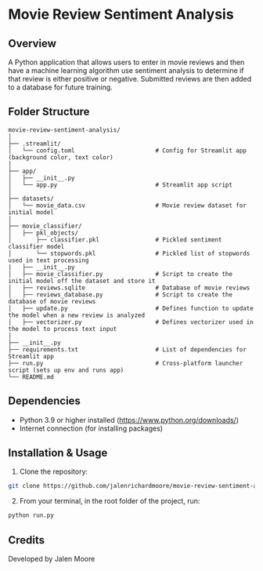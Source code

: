 # **Movie Review Sentiment Analysis**

## **Overview**
A Python application that allows users to enter in movie reviews and then have a machine learning algorithm use sentiment analysis to determine if that review is either positive or negative. Submitted reviews are then added to a database for future training.

## **Folder Structure**
```plaintext
movie-review-sentiment-analysis/
│
├── .streamlit/
│   └── config.toml                       # Config for Streamlit app (background color, text color)
│
├── app/
│   ├── __init__.py
│   └── app.py                            # Streamlit app script
│
├── datasets/
│   └── movie_data.csv                    # Movie review dataset for initial model
│
├── movie_classifier/
│   ├── pkl_objects/
│       ├── classifier.pkl                # Pickled sentiment classifier model
│       └── stopwords.pkl                 # Pickled list of stopwords used in text processing
|   ├── __init__.py              
│   ├── movie_classifier.py               # Script to create the initial model off the dataset and store it
│   ├── reviews.sqlite                    # Database of movie reviews
│   ├── reviews_database.py               # Script to create the database of movie reviews
│   ├── update.py                         # Defines function to update the model when a new review is analyzed
│   ├── vectorizer.py                     # Defines vectorizer used in the model to process text input
│
├── __init__.py
├── requirements.txt                      # List of dependencies for Streamlit app
├── run.py                                # Cross-platform launcher script (sets up env and runs app)
└── README.md
```

## **Dependencies**
- Python 3.9 or higher installed (https://www.python.org/downloads/)
- Internet connection (for installing packages)

## **Installation & Usage**
1. Clone the repository:
```sh
git clone https://github.com/jalenrichardmoore/movie-review-sentiment-analysis.git
```

2. From your terminal, in the root folder of the project, run:
```sh
python run.py
```
   
## **Credits**
Developed by Jalen Moore
